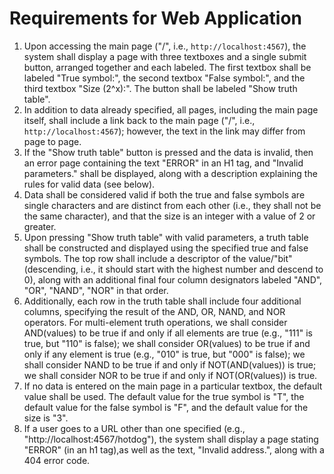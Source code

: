 # Requirements for Web Application

1. Upon accessing the main page ("/", i.e., `http://localhost:4567`), the system shall display a page with three textboxes and a single submit button, arranged together and each labeled.  The first textbox shall be labeled "True symbol:", the second textbox "False symbol:", and the third textbox "Size (2^x):".  The button shall be labeled "Show truth table".
2. In addition to data already specified, all pages, including the main page itself, shall include a link back to the main page ("/", i.e., `http://localhost:4567`); however, the text in the link may differ from page to page.
3. If the "Show truth table" button is pressed and the data is invalid, then an error page containing the text "ERROR" in an H1 tag, and "Invalid parameters." shall be displayed, along with a description explaining the rules for valid data (see below).
4. Data shall be considered valid if both the true and false symbols are single characters and are distinct from each other (i.e., they shall not be the same character), and that the size is an integer with a value of 2 or greater.
5. Upon pressing "Show truth table" with valid parameters, a truth table shall be constructed and displayed using the specified true and false symbols.  The top row shall include a descriptor of the value/"bit" (descending, i.e., it should start with the highest number and descend to 0), along with an additional final four column designators labeled "AND", "OR", "NAND", "NOR" in that order.
6. Additionally, each row in the truth table shall include four additional columns, specifying the result of the AND, OR, NAND, and NOR operators.  For multi-element truth operations, we shall consider AND(values) to be true if and only if all elements are true (e.g., "111" is true, but "110" is false); we shall consider OR(values) to be true if and only if any element is true (e.g., "010" is true, but "000" is false); we shall consider NAND to be true if and only if NOT(AND(values)) is true; we shall consider NOR to be true if and only if NOT(OR(values)) is true.
7. If no data is entered on the main page in a particular textbox, the default value shall be used.  The default value for the true symbol is "T", the default value for the false symbol is "F", and the default value for the size is "3".
8. If a user goes to a URL other than one specified (e.g., "http://localhost:4567/hotdog"), the system shall display a page stating "ERROR" (in an h1 tag),as well as the text, "Invalid address.", along with a 404 error code.

